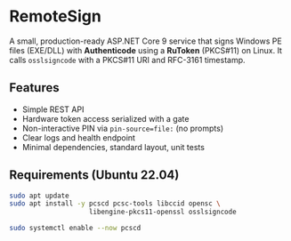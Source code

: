 # RemoteSign

A small, production-ready ASP.NET Core 9 service that signs Windows PE files (EXE/DLL) with **Authenticode** using a **RuToken** (PKCS#11) on Linux. It calls `osslsigncode` with a PKCS#11 URI and RFC-3161 timestamp.

## Features

- Simple REST API
- Hardware token access serialized with a gate
- Non-interactive PIN via `pin-source=file:` (no prompts)
- Clear logs and health endpoint
- Minimal dependencies, standard layout, unit tests

## Requirements (Ubuntu 22.04)

```bash
sudo apt update
sudo apt install -y pcscd pcsc-tools libccid opensc \
                    libengine-pkcs11-openssl osslsigncode

sudo systemctl enable --now pcscd
```
